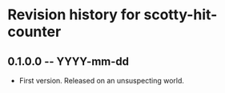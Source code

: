 # Revision history for scotty-hit-counter

## 0.1.0.0 -- YYYY-mm-dd

* First version. Released on an unsuspecting world.
